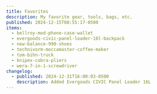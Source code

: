 ```yaml
---
title: Favorites
description: My favorite gear, tools, bags, etc.
published: 2024-12-15T08:55:17-0500
items:
  - bellroy-mod-phone-case-wallet
  - evergoods-civic-panel-loader-16l-backpack
  - new-balance-990-shoes
  - technivorm-moccamaster-coffee-maker
  - tom-bihn-truck
  - knipex-cobra-pliers
  - wera-7-in-1-screwdriver
changelog:
  - published: 2024-12-31T16:00:03-0500
    description: Added Evergoods CIVIC Panel Loader 16L
---
```

